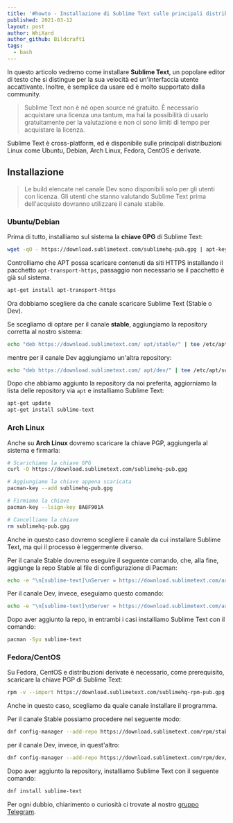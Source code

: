 ```yaml
---
title: '#howto - Installazione di Sublime Text sulle principali distribuzioni Linux'
published: 2021-03-12
layout: post
author: WhiXard
author_github: Bildcraft1
tags:
  - bash
---
```

In questo articolo vedremo come installare **Sublime Text**, un popolare editor di testo che si distingue per la sua velocità ed un'interfaccia utente accattivante. Inoltre, è semplice da usare ed è molto supportato dalla community.

> Sublime Text non è né open source né gratuito. È necessario acquistare una licenza una tantum, ma hai la possibilità di usarlo gratuitamente per la valutazione e non ci sono limiti di tempo per acquistare la licenza.

Sublime Text è cross-platform, ed è disponibile sulle principali distribuzioni Linux come Ubuntu, Debian, Arch Linux, Fedora, CentOS e derivate.

## Installazione

> Le build elencate nel canale Dev sono disponibili solo per gli utenti con licenza. Gli utenti che stanno valutando Sublime Text prima dell'acquisto dovranno utilizzare il canale stabile.

### Ubuntu/Debian

Prima di tutto, installiamo sul sistema la **chiave GPG** di Sublime Text:

```bash
wget -qO - https://download.sublimetext.com/sublimehq-pub.gpg | apt-key add -
```

Controlliamo che APT possa scaricare contenuti da siti HTTPS installando il pacchetto `apt-transport-https`, passaggio non necessario se il pacchetto è già sul sistema.

```bash
apt-get install apt-transport-https
```

Ora dobbiamo scegliere da che canale scaricare Sublime Text (Stable o Dev).

Se scegliamo di optare per il canale **stable**, aggiungiamo la repository corretta al nostro sistema:

```bash
echo "deb https://download.sublimetext.com/ apt/stable/" | tee /etc/apt/sources.list.d/sublime-text.list
```

mentre per il canale Dev aggiungiamo un'altra repository:

```bash
echo "deb https://download.sublimetext.com/ apt/dev/" | tee /etc/apt/sources.list.d/sublime-text.list
```

Dopo che abbiamo aggiunto la repository da noi preferita, aggiorniamo la lista delle repository via `apt` e installiamo Sublime Text:

```bash
apt-get update
apt-get install sublime-text
```

### Arch Linux

Anche su **Arch Linux** dovremo scaricare la chiave PGP, aggiungerla al sistema e firmarla:

```bash
# Scarichiamo la chiave GPG
curl -O https://download.sublimetext.com/sublimehq-pub.gpg

# Aggiungiamo la chiave appena scaricata
pacman-key --add sublimehq-pub.gpg

# Firmiamo la chiave
pacman-key --lsign-key 8A8F901A

# Cancelliamo la chiave
rm sublimehq-pub.gpg
```

Anche in questo caso dovremo scegliere il canale da cui installare Sublime Text, ma qui il processo è leggermente diverso.

Per il canale Stable dovremo eseguire il seguente comando, che, alla fine, aggiunge la repo Stable al file di configurazione di Pacman:

```bash
echo -e "\n[sublime-text]\nServer = https://download.sublimetext.com/arch/stable/x86_64" | tee -a /etc/pacman.conf
```

Per il canale Dev, invece, eseguiamo questo comando:

```bash
echo -e "\n[sublime-text]\nServer = https://download.sublimetext.com/arch/dev/x86_64" | tee -a /etc/pacman.conf
```

Dopo aver aggiunto la repo, in entrambi i casi installiamo Sublime Text con il comando:

```bash
pacman -Syu sublime-text
```

### Fedora/CentOS

Su Fedora, CentOS e distribuzioni derivate è necessario, come prerequisito, scaricare la chiave PGP di Sublime Text:

```bash
rpm -v --import https://download.sublimetext.com/sublimehq-rpm-pub.gpg
```

Anche in questo caso, scegliamo da quale canale installare il programma.

Per il canale Stable possiamo procedere nel seguente modo:

```bash
dnf config-manager --add-repo https://download.sublimetext.com/rpm/stable/x86_64/sublime-text.repo
```

per il canale Dev, invece, in quest'altro:

```bash
dnf config-manager --add-repo https://download.sublimetext.com/rpm/dev/x86_64/sublime-text.repo
```

Dopo aver aggiunto la repository, installiamo Sublime Text con il seguente comando:

```bash
dnf install sublime-text
```

Per ogni dubbio, chiarimento o curiosità ci trovate al nostro [gruppo Telegram](https://t.me/linuxpeople). 
